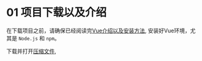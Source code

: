 # 01 项目下载以及介绍
在下载项目之前，请确保已经阅读完[Vue介绍以及安装方法](../01-Vue介绍/Vue介绍以及安装方法.md), 安装好Vue环境，尤其是 `Node.js` 和 `npm`。

下载并打开[压缩文件](./COMP225-Project-main.zip),
